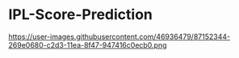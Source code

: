 # IPL-Score-Prediction

https://user-images.githubusercontent.com/46936479/87152344-269e0680-c2d3-11ea-8f47-947416c0ecb0.png
